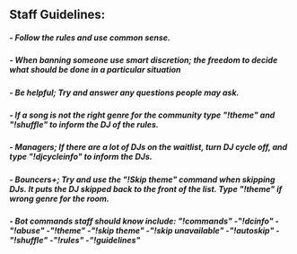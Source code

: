 ## Staff Guidelines:

##### - Follow the rules and use common sense.
##### - When banning someone use smart discretion; the freedom to decide what should be done in a particular situation
##### - Be helpful; Try and answer any questions people may ask.
##### - If a song is not the right genre for the community type "!theme" and "!shuffle" to inform the DJ of the rules.
##### - Managers; If there are a lot of DJs on the waitlist, turn DJ cycle off, and type "!djcycleinfo" to inform the DJs.
##### - Bouncers+; Try and use the "!Skip theme" command when skipping DJs. It puts the DJ skipped back to the front of the list. Type "!theme" if wrong genre for the room.
##### - Bot commands staff should know include: "!commands" -"!dcinfo" -"!abuse" -"!theme" -"!skip theme" -"!skip unavailable" -"!autoskip"  -"!shuffle" -"!rules" -"!guidelines"
